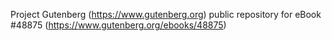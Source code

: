 Project Gutenberg (https://www.gutenberg.org) public repository for eBook #48875 (https://www.gutenberg.org/ebooks/48875)
